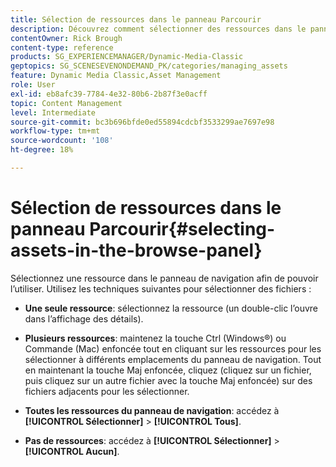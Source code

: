 ```yaml
---
title: Sélection de ressources dans le panneau Parcourir
description: Découvrez comment sélectionner des ressources dans le panneau Parcourir d’Adobe Dynamic Media Classic.
contentOwner: Rick Brough
content-type: reference
products: SG_EXPERIENCEMANAGER/Dynamic-Media-Classic
geptopics: SG_SCENESEVENONDEMAND_PK/categories/managing_assets
feature: Dynamic Media Classic,Asset Management
role: User
exl-id: eb8afc39-7784-4e32-80b6-2b87f3e0acff
topic: Content Management
level: Intermediate
source-git-commit: bc3b696bfde0ed55894cdcbf3533299ae7697e98
workflow-type: tm+mt
source-wordcount: '108'
ht-degree: 18%

---
```


# Sélection de ressources dans le panneau Parcourir{#selecting-assets-in-the-browse-panel}

Sélectionnez une ressource dans le panneau de navigation afin de pouvoir l’utiliser. Utilisez les techniques suivantes pour sélectionner des fichiers :

* **Une seule ressource**: sélectionnez la ressource (un double-clic l’ouvre dans l’affichage des détails).

* **Plusieurs ressources**: maintenez la touche Ctrl (Windows®) ou Commande (Mac) enfoncée tout en cliquant sur les ressources pour les sélectionner à différents emplacements du panneau de navigation. Tout en maintenant la touche Maj enfoncée, cliquez (cliquez sur un fichier, puis cliquez sur un autre fichier avec la touche Maj enfoncée) sur des fichiers adjacents pour les sélectionner.

* **Toutes les ressources du panneau de navigation**: accédez à **[!UICONTROL Sélectionner]** > **[!UICONTROL Tous]**.

* **Pas de ressources**: accédez à **[!UICONTROL Sélectionner]** > **[!UICONTROL Aucun]**.
